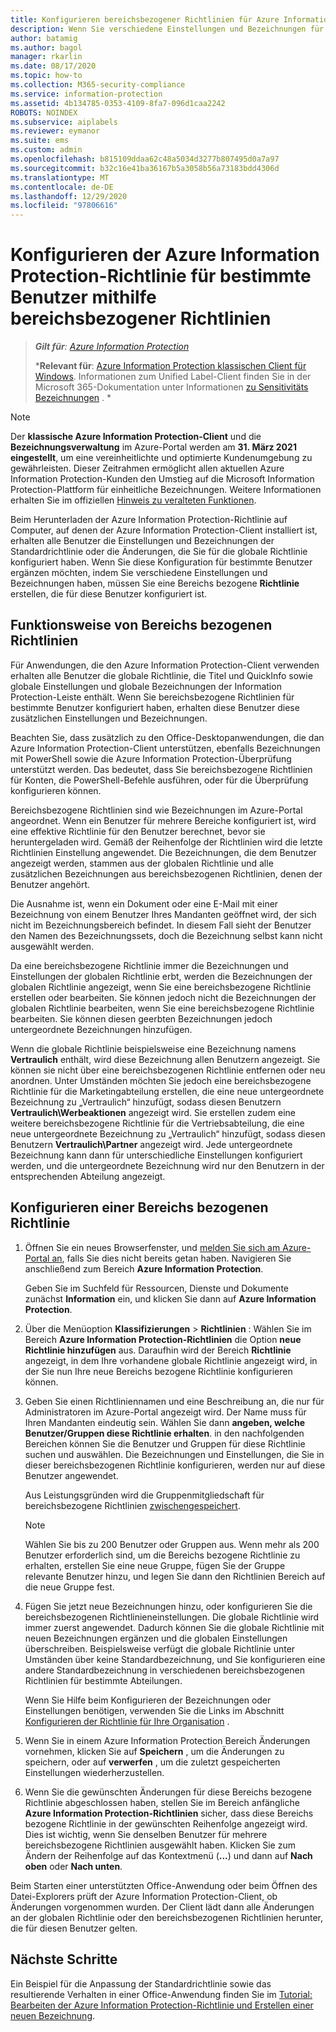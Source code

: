 ```yaml
---
title: Konfigurieren bereichsbezogener Richtlinien für Azure Information Protection – AIP
description: Wenn Sie verschiedene Einstellungen und Bezeichnungen für bestimmte Benutzer konfigurieren möchten, müssen Sie eine bereichsbezogene Richtlinie für Azure Information Protection konfigurieren.
author: batamig
ms.author: bagol
manager: rkarlin
ms.date: 08/17/2020
ms.topic: how-to
ms.collection: M365-security-compliance
ms.service: information-protection
ms.assetid: 4b134785-0353-4109-8fa7-096d1caa2242
ROBOTS: NOINDEX
ms.subservice: aiplabels
ms.reviewer: eymanor
ms.suite: ems
ms.custom: admin
ms.openlocfilehash: b815109ddaa62c48a5034d3277b807495d0a7a97
ms.sourcegitcommit: b32c16e41ba36167b5a3058b56a73183bdd4306d
ms.translationtype: MT
ms.contentlocale: de-DE
ms.lasthandoff: 12/29/2020
ms.locfileid: "97806616"
---
```

# <a name="how-to-configure-the-azure-information-protection-policy-for-specific-users-by-using-scoped-policies"></a>Konfigurieren der Azure Information Protection-Richtlinie für bestimmte Benutzer mithilfe bereichsbezogener Richtlinien

>***Gilt für**: [Azure Information Protection](https://azure.microsoft.com/pricing/details/information-protection)*
>
>***Relevant für**: [Azure Information Protection klassischen Client für Windows](faqs.md#whats-the-difference-between-the-azure-information-protection-classic-and-unified-labeling-clients). Informationen zum Unified Label-Client finden Sie in der Microsoft 365-Dokumentation unter Informationen [zu Sensitivitäts Bezeichnungen](/microsoft-365/compliance/sensitivity-labels) . *

> [!NOTE] 
> Der **klassische Azure Information Protection-Client** und die **Bezeichnungsverwaltung** im Azure-Portal werden am **31. März 2021** **eingestellt**, um eine vereinheitlichte und optimierte Kundenumgebung zu gewährleisten. Dieser Zeitrahmen ermöglicht allen aktuellen Azure Information Protection-Kunden den Umstieg auf die Microsoft Information Protection-Plattform für einheitliche Bezeichnungen. Weitere Informationen erhalten Sie im offiziellen [Hinweis zu veralteten Funktionen](https://aka.ms/aipclassicsunset).

Beim Herunterladen der Azure Information Protection-Richtlinie auf Computer, auf denen der Azure Information Protection-Client installiert ist, erhalten alle Benutzer die Einstellungen und Bezeichnungen der Standardrichtlinie oder die Änderungen, die Sie für die globale Richtlinie konfiguriert haben. Wenn Sie diese Konfiguration für bestimmte Benutzer ergänzen möchten, indem Sie verschiedene Einstellungen und Bezeichnungen haben, müssen Sie eine Bereichs bezogene **Richtlinie** erstellen, die für diese Benutzer konfiguriert ist.

## <a name="how-scoped-policies-work"></a>Funktionsweise von Bereichs bezogenen Richtlinien

Für Anwendungen, die den Azure Information Protection-Client verwenden erhalten alle Benutzer die globale Richtlinie, die Titel und QuickInfo sowie globale Einstellungen und globale Bezeichnungen der Information Protection-Leiste enthält. Wenn Sie bereichsbezogene Richtlinien für bestimmte Benutzer konfiguriert haben, erhalten diese Benutzer diese zusätzlichen Einstellungen und Bezeichnungen. 

Beachten Sie, dass zusätzlich zu den Office-Desktopanwendungen, die dan Azure Information Protection-Client unterstützen, ebenfalls Bezeichnungen mit PowerShell sowie die Azure Information Protection-Überprüfung unterstützt werden. Das bedeutet, dass Sie bereichsbezogene Richtlinien für Konten, die PowerShell-Befehle ausführen, oder für die Überprüfung konfigurieren können. 

Bereichsbezogene Richtlinien sind wie Bezeichnungen im Azure-Portal angeordnet. Wenn ein Benutzer für mehrere Bereiche konfiguriert ist, wird eine effektive Richtlinie für den Benutzer berechnet, bevor sie heruntergeladen wird. Gemäß der Reihenfolge der Richtlinien wird die letzte Richtlinien Einstellung angewendet. Die Bezeichnungen, die dem Benutzer angezeigt werden, stammen aus der globalen Richtlinie und alle zusätzlichen Bezeichnungen aus bereichsbezogenen Richtlinien, denen der Benutzer angehört.

Die Ausnahme ist, wenn ein Dokument oder eine E-Mail mit einer Bezeichnung von einem Benutzer Ihres Mandanten geöffnet wird, der sich nicht im Bezeichnungsbereich befindet. In diesem Fall sieht der Benutzer den Namen des Bezeichnungssets, doch die Bezeichnung selbst kann nicht ausgewählt werden.  

Da eine bereichsbezogene Richtlinie immer die Bezeichnungen und Einstellungen der globalen Richtlinie erbt, werden die Bezeichnungen der globalen Richtlinie angezeigt, wenn Sie eine bereichsbezogene Richtlinie erstellen oder bearbeiten. Sie können jedoch nicht die Bezeichnungen der globalen Richtlinie bearbeiten, wenn Sie eine bereichsbezogene Richtlinie bearbeiten. Sie können diesen geerbten Bezeichnungen jedoch untergeordnete Bezeichnungen hinzufügen.

Wenn die globale Richtlinie beispielsweise eine Bezeichnung namens **Vertraulich** enthält, wird diese Bezeichnung allen Benutzern angezeigt. Sie können sie nicht über eine bereichsbezogenen Richtlinie entfernen oder neu anordnen. Unter Umständen möchten Sie jedoch eine bereichsbezogene Richtlinie für die Marketingabteilung erstellen, die eine neue untergeordnete Bezeichnung zu „Vertraulich“ hinzufügt, sodass diesen Benutzern **Vertraulich\Werbeaktionen** angezeigt wird. Sie erstellen zudem eine weitere bereichsbezogene Richtlinie für die Vertriebsabteilung, die eine neue untergeordnete Bezeichnung zu „Vertraulich“ hinzufügt, sodass diesen Benutzern **Vertraulich\Partner** angezeigt wird. Jede untergeordnete Bezeichnung kann dann für unterschiedliche Einstellungen konfiguriert werden, und die untergeordnete Bezeichnung wird nur den Benutzern in der entsprechenden Abteilung angezeigt.

## <a name="configure-a-scoped-policy"></a>Konfigurieren einer Bereichs bezogenen Richtlinie

1. Öffnen Sie ein neues Browserfenster, und [melden Sie sich am Azure-Portal an](configure-policy.md#signing-in-to-the-azure-portal), falls Sie dies nicht bereits getan haben. Navigieren Sie anschließend zum Bereich **Azure Information Protection**.

    Geben Sie im Suchfeld für Ressourcen, Dienste und Dokumente zunächst **Information** ein, und klicken Sie dann auf **Azure Information Protection**.

2. Über die Menüoption **Klassifizierungen**  >  **Richtlinien** : Wählen Sie im Bereich **Azure Information Protection-Richtlinien** die Option **neue Richtlinie hinzufügen** aus. Daraufhin wird der Bereich **Richtlinie** angezeigt, in dem Ihre vorhandene globale Richtlinie angezeigt wird, in der Sie nun Ihre neue Bereichs bezogene Richtlinie konfigurieren können.

3. Geben Sie einen Richtliniennamen und eine Beschreibung an, die nur für Administratoren im Azure-Portal angezeigt wird. Der Name muss für Ihren Mandanten eindeutig sein. Wählen Sie dann **angeben, welche Benutzer/Gruppen diese Richtlinie erhalten**. in den nachfolgenden Bereichen können Sie die Benutzer und Gruppen für diese Richtlinie suchen und auswählen. Die Bezeichnungen und Einstellungen, die Sie in dieser bereichsbezogenen Richtlinie konfigurieren, werden nur auf diese Benutzer angewendet.
    
    Aus Leistungsgründen wird die Gruppenmitgliedschaft für bereichsbezogene Richtlinien [zwischengespeichert](prepare.md#group-membership-caching-by-azure-information-protection).

    > [!NOTE]
    > Wählen Sie bis zu 200 Benutzer oder Gruppen aus. Wenn mehr als 200 Benutzer erforderlich sind, um die Bereichs bezogene Richtlinie zu erhalten, erstellen Sie eine neue Gruppe, fügen Sie der Gruppe relevante Benutzer hinzu, und legen Sie dann den Richtlinien Bereich auf die neue Gruppe fest. 

4. Fügen Sie jetzt neue Bezeichnungen hinzu, oder konfigurieren Sie die bereichsbezogenen Richtlinieneinstellungen. Die globale Richtlinie wird immer zuerst angewendet. Dadurch können Sie die globale Richtlinie mit neuen Bezeichnungen ergänzen und die globalen Einstellungen überschreiben. Beispielsweise verfügt die globale Richtlinie unter Umständen über keine Standardbezeichnung, und Sie konfigurieren eine andere Standardbezeichnung in verschiedenen bereichsbezogenen Richtlinien für bestimmte Abteilungen.

    Wenn Sie Hilfe beim Konfigurieren der Bezeichnungen oder Einstellungen benötigen, verwenden Sie die Links im Abschnitt [Konfigurieren der Richtlinie für Ihre Organisation](configure-policy.md#configuring-your-organizations-policy) .

6. Wenn Sie in einem Azure Information Protection Bereich Änderungen vornehmen, klicken Sie auf **Speichern** , um die Änderungen zu speichern, oder auf **verwerfen** , um die zuletzt gespeicherten Einstellungen wiederherzustellen. 

7. Wenn Sie die gewünschten Änderungen für diese Bereichs bezogene Richtlinie abgeschlossen haben, stellen Sie im Bereich anfängliche **Azure Information Protection-Richtlinien** sicher, dass diese Bereichs bezogene Richtlinie in der gewünschten Reihenfolge angezeigt wird. Dies ist wichtig, wenn Sie denselben Benutzer für mehrere bereichsbezogene Richtlinien ausgewählt haben. Klicken Sie zum Ändern der Reihenfolge auf das Kontextmenü (**...**) und dann auf **Nach oben** oder **Nach unten**. 

Beim Starten einer unterstützten Office-Anwendung oder beim Öffnen des Datei-Explorers prüft der Azure Information Protection-Client, ob Änderungen vorgenommen wurden. Der Client lädt dann alle Änderungen an der globalen Richtlinie oder den bereichsbezogenen Richtlinien herunter, die für diesen Benutzer gelten.

## <a name="next-steps"></a>Nächste Schritte

Ein Beispiel für die Anpassung der Standardrichtlinie sowie das resultierende Verhalten in einer Office-Anwendung finden Sie im [Tutorial: Bearbeiten der Azure Information Protection-Richtlinie und Erstellen einer neuen Bezeichnung](infoprotect-quick-start-tutorial.md).
